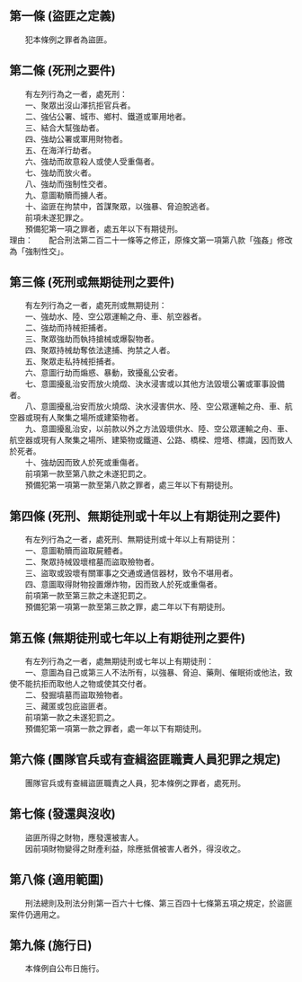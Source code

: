 第一條 (盜匪之定義)
-------------------
　　犯本條例之罪者為盜匪。  


第二條 (死刑之要件)
-------------------
　　有左列行為之一者，處死刑：  
　　一、聚眾出沒山澤抗拒官兵者。  
　　二、強佔公署、城市、鄉村、鐵道或軍用地者。  
　　三、結合大幫強劫者。  
　　四、強劫公署或軍用財物者。  
　　五、在海洋行劫者。  
　　六、強劫而故意殺人或使人受重傷者。  
　　七、強劫而放火者。  
　　八、強劫而強制性交者。  
　　九、意圖勒贖而擄人者。  
　　十、盜匪在拘禁中，首謀聚眾，以強暴、脅迫脫逃者。  
　　前項未遂犯罪之。  
　　預備犯第一項之罪者，處五年以下有期徒刑。  
理由：　　配合刑法第二百二十一條等之修正，原條文第一項第八款「強姦」修改為「強制性交」。

第三條 (死刑或無期徒刑之要件)
-----------------------------
　　有左列行為之一者，處死刑或無期徒刑：  
　　一、強劫水、陸、空公眾運輸之舟、車、航空器者。  
　　二、強劫而持械拒捕者。  
　　三、聚眾強劫而執持搶械或爆裂物者。  
　　四、聚眾持械劫奪依法逮捕、拘禁之人者。  
　　五、聚眾走私持械拒捕者。  
　　六、意圖行劫而煽惑、暴動，致擾亂公安者。  
　　七、意圖擾亂治安而放火燒燬、決水浸害或以其他方法毀壞公署或軍事設備者。  
　　八、意圖擾亂治安而放火燒燬、決水浸害供水、陸、空公眾運輸之舟、車、航空器或現有人聚集之場所或建築物者。  
　　九、意圖擾亂治安，以前款以外之方法毀壞供水、陸、空公眾運輸之舟、車、航空器或現有人聚集之場所、建築物或鐵道、公路、橋樑、燈塔、標識，因而致人於死者。  
　　十、強劫因而致人於死或重傷者。  
　　前項第一款至第八款之未遂犯罰之。  
　　預備犯第一項第一款至第八款之罪者，處三年以下有期徒刑。  


第四條 (死刑、無期徒刑或十年以上有期徒刑之要件)
-----------------------------------------------
　　有左列行為之一者，處死刑、無期徒刑或十年以上有期徒刑：  
　　一、意圖勒贖而盜取屍體者。  
　　二、聚眾持械毀壞棺墓而盜取殮物者。  
　　三、盜取或毀壞有關軍事之交通或通信器材，致令不堪用者。  
　　四、意圖取得財物投置爆炸物，因而致人於死或重傷者。  
　　前項第一款至第三款之未遂犯罰之。  
　　預備犯第一項第一款至第三款之罪，處二年以下有期徒刑。  


第五條 (無期徒刑或七年以上有期徒刑之要件)
-----------------------------------------
　　有左列行為之一者，處無期徒刑或七年以上有期徒刑：  
　　一、意圖為自己或第三人不法所有，以強暴、脅迫、藥劑、催眠術或他法，致使不能抗拒而取他人之物或使其交付者。  
　　二、發掘墳墓而盜取殮物者。  
　　三、藏匿或包庇盜匪者。  
　　前項第一款之未遂犯罰之。  
　　預備犯第一項第一款之罪者，處一年以下有期徒刑。  


第六條 (團隊官兵或有查緝盜匪職責人員犯罪之規定)
-----------------------------------------------
　　團隊官兵或有查緝盜匪職責之人員，犯本條例之罪者，處死刑。  


第七條 (發還與沒收)
-------------------
　　盜匪所得之財物，應發還被害人。  
　　因前項財物變得之財產利益，除應抵償被害人者外，得沒收之。  


第八條 (適用範圍)
-----------------
　　刑法總則及刑法分則第一百六十七條、第三百四十七條第五項之規定，於盜匪案件仍適用之。  


第九條 (施行日)
---------------
　　本條例自公布日施行。